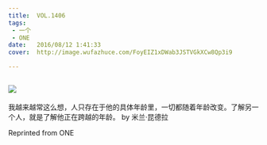 ```yaml
---
title:	VOL.1406
tags:
 - 一个
 - ONE
date:	2016/08/12 1:41:33
cover:	http://image.wufazhuce.com/FoyEIZ1xDWab3JSTVGkXCw8Qp3i9

---
```

![](http://image.wufazhuce.com/FoyEIZ1xDWab3JSTVGkXCw8Qp3i9)
---

我越来越常这么想，人只存在于他的具体年龄里，一切都随着年龄改变。了解另一个人，就是了解他正在跨越的年龄。 by 米兰·昆德拉
 
Reprinted from ONE
